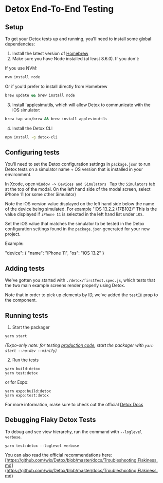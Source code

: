 # Detox End-To-End Testing

## Setup

To get your Detox tests up and running, you'll need to install some global dependencies:

1. Install the latest version of [Homebrew](https://brew.sh/)
2. Make sure you have Node installed (at least 8.6.0). If you don't:

If you use NVM:

```bash
nvm install node
```

Or if you'd prefer to install directly from Homebrew

```bash
brew update && brew install node
```

3. Install `applesimutils, which will allow Detox to communicate with the iOS simulator:

```bash
brew tap wix/brew && brew install applesimutils
```

4. Install the Detox CLI

```bash
npm install -g detox-cli
```

## Configuring tests

You'll need to set the Detox configuration settings in `package.json` to run Detox tests on a simulator name + OS version that is installed in your environment.

In Xcode, open `Window -> Devices and Simulators `
Tap the `Simulators` tab at the top of the modal.
On the left hand side of the modal screen, select iPhone 11 (or some other Simulator)

Note the iOS version value displayed on the left hand side below the name of the device being simulated. For example "iOS 13.2.2 (17B102)" This is the value displayed if `iPhone 11` is selected in the left hand list under `iOS`.

Set the iOS value that matches the simulator to be tested in the Detox configuration settings found in the `package.json` generated for your new project.

Example:

"device": { "name": "iPhone 11", "os": "iOS 13.2" }

## Adding tests

We've gotten you started with `./detox/firstTest.spec.js`, which tests that the two main example screens render properly using Detox.

Note that in order to pick up elements by ID, we've added the `testID` prop to the component.

## Running tests

1. Start the packager

```
yarn start
```

_(Expo-only note: for testing [production code](https://docs.expo.io/workflow/development-mode/#production-mode), start the packager with `yarn start --no-dev --minify`)_

2. Run the tests

```
yarn build:detox
yarn test:detox
```

or for Expo:

```
yarn expo:build:detox
yarn expo:test:detox
```

For more information, make sure to check out the official [Detox Docs](https://github.com/wix/Detox/blob/master/README.md)

## Debugging Flaky Detox Tests

To debug and see view hierarchy, run the command with `--loglevel verbose`.

```
yarn test:detox --loglevel verbose
```

You can also read the official recommendations here: [https://github.com/wix/Detox/blob/master/docs/Troubleshooting.Flakiness.md](https://github.com/wix/Detox/blob/master/docs/Troubleshooting.Flakiness.md)
